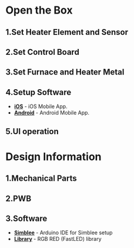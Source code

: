 Open the Box
===================


1.Set Heater Element and Sensor
-------------------

2.Set Control Board
-------------------

3.Set Furnace and Heater Metal
-------------------

4.Setup Software
-------------------
* **[iOS](https://itunes.apple.com/us/app/simblee-for-mobile/id1009048292?mt=8)** - iOS Mobile App. 
* **[Android](https://play.google.com/store/apps/details?id=com.simblee.simbleeformobile&hl=en)** - Android Mobile App. 

5.UI operation
-------------------


Design Information
===================

1.Mechanical Parts
-------------------

2.PWB
-------------------

3.Software
-------------------
* **[Simblee](https://www.simblee.com/Simblee_Quickstart_Guide_v1.1.0.pdf)** - Arduino IDE for Simblee setup
* **[Library](https://github.com/FastLED/FastLED)** - RGB RED (FastLED) library
